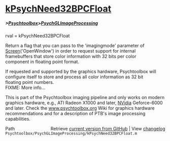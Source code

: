 # [kPsychNeed32BPCFloat](kPsychNeed32BPCFloat)
##### >[Psychtoolbox](Psychtoolbox)>[PsychGLImageProcessing](PsychGLImageProcessing)

rval = kPsychNeed32BPCFloat  
  
Return a flag that you can pass to the 'imagingmode' parameter of  
[Screen](Screen)('OpenWindow') in order to request support for internal  
framebuffers that store color information with 32 bits per color  
component in floating point format.  
  
If requested and supported by the graphics hardware, Psychtoolbox will  
configure itself to store and process all color information as 32 bit  
floating point numbers.  
FIXME: More info...  
  
This is part of the Psychtoolbox imaging pipeline and only works on modern  
graphics hardware, e.g., ATI Radeon X1000 and later, [NVidia](NVidia) Geforce-6000  
and later. Check the www.psychtoolbox.org Wiki for graphics hardware  
recommendations and for a description of PTB's image processing  
capabilities.  




<div class="code_header" style="text-align:right;">
  <span style="float:left;">Path&nbsp;&nbsp;</span> <span class="counter">Retrieve <a href=
  "https://raw.github.com/Psychtoolbox-3/Psychtoolbox-3/beta/Psychtoolbox/PsychGLImageProcessing/kPsychNeed32BPCFloat.m">current version from GitHub</a> | View <a href=
  "https://github.com/Psychtoolbox-3/Psychtoolbox-3/commits/beta/Psychtoolbox/PsychGLImageProcessing/kPsychNeed32BPCFloat.m">changelog</a></span>
</div>
<div class="code">
  <code>Psychtoolbox/PsychGLImageProcessing/kPsychNeed32BPCFloat.m</code>
</div>

